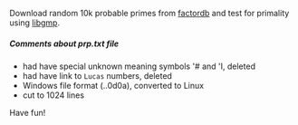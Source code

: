 Download random 10k probable primes from [factordb](http://factordb.com/downloads.php)
and test for primality using [libgmp](https://gmplib.org).

##### Comments about prp.txt file
- had have special unknown meaning symbols '# and 'I, deleted
- had have link to `Lucas` numbers, deleted
- Windows file format (..0d0a), converted to Linux
- cut to 1024 lines

Have fun!
